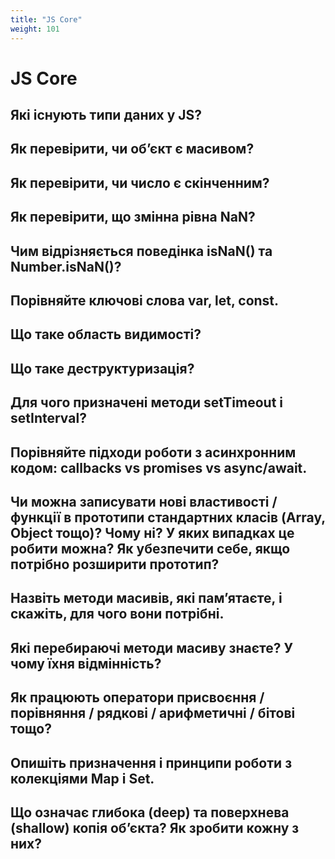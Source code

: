 ```yaml
---
title: "JS Core"
weight: 101
---
```


# JS Core

## Які існують типи даних у JS?

## Як перевірити, чи об’єкт є масивом?

## Як перевірити, чи число є скінченним?

## Як перевірити, що змінна рівна NaN?

## Чим відрізняється поведінка isNaN() та Number.isNaN()?

## Порівняйте ключові слова var, let, const.

## Що таке область видимості?

## Що таке деструктуризація?

## Для чого призначені методи setTimeout і setInterval?

## Порівняйте підходи роботи з асинхронним кодом: сallbacks vs promises vs async/await.

## Чи можна записувати нові властивості / функції в прототипи стандартних класів (Array, Object тощо)? Чому ні? У яких випадках це робити можна? Як убезпечити себе, якщо потрібно розширити прототип?

## Назвіть методи масивів, які пам’ятаєте, і скажіть, для чого вони потрібні.

## Які перебираючі методи масиву знаєте? У чому їхня відмінність?

## Як працюють оператори присвоєння / порівняння / рядкові / арифметичні / бітові тощо?

## Опишіть призначення і принципи роботи з колекціями Map і Set.

## Що означає глибока (deep) та поверхнева (shallow) копія об’єкта? Як зробити кожну з них?